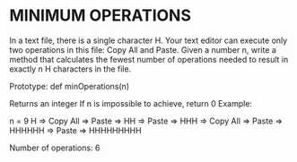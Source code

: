 <h1>MINIMUM OPERATIONS</h1>
<p>In a text file, there is a single character H. Your text editor can execute only two operations in this file: Copy All and Paste. Given a number n, write a method that calculates the fewest number of operations needed to result in exactly n H characters in the file.</p>
<p>Prototype: def minOperations(n)</p>
<p>Returns an integer
If n is impossible to achieve, return 0
Example:</p>

<p>n = 9 H => Copy All => Paste => HH => Paste => HHH => Copy All => Paste => HHHHHH => Paste => HHHHHHHHH

Number of operations: 6</p>
